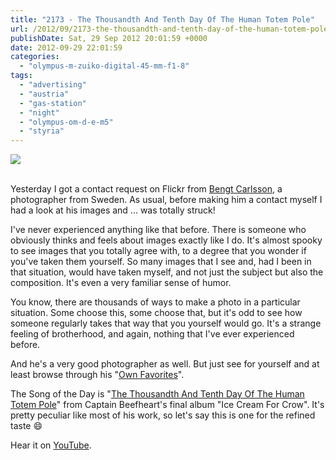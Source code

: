 ```yaml
---
title: "2173 - The Thousandth And Tenth Day Of The Human Totem Pole"
url: /2012/09/2173-the-thousandth-and-tenth-day-of-the-human-totem-pole.html
publishDate: Sat, 29 Sep 2012 20:01:59 +0000
date: 2012-09-29 22:01:59
categories: 
  - "olympus-m-zuiko-digital-45-mm-f1-8"
tags: 
  - "advertising"
  - "austria"
  - "gas-station"
  - "night"
  - "olympus-om-d-e-m5"
  - "styria"
---
```

<div class="container">
<div class="center"><a target="_blank" href="https://d25zfm9zpd7gm5.cloudfront.net/1200x1200/2012/20120929_184201_lr.jpg"><img src="https://d25zfm9zpd7gm5.cloudfront.net/0600x0600/2012/20120929_184201_lr.jpg" /></a></div>
</div>
<br />

Yesterday I got a contact request on Flickr from <a href="http://www.flickr.com/photos/bengt_carlsson/" target="_blank">Bengt Carlsson</a>, a photographer from Sweden. As usual, before making him a contact myself I had a look at his images and ... was totally struck!

I've never experienced anything like that before. There is someone who obviously thinks and feels about images exactly like I do. It's almost spooky to see images that you totally agree with, to a degree that you wonder if you've taken them yourself. So many images that I see and, had I been in that situation, would have taken myself, and not just the subject but also the composition. It's even a very familiar sense of humor. 

You know, there are thousands of ways to make a photo in a particular situation. Some choose this, some choose that, but it's odd to see how someone regularly takes that way that you yourself would go. It's a strange feeling of brotherhood, and again, nothing that I've ever experienced before.

And he's a very good photographer as well. But just see for yourself and at least browse through his "<a href="http://www.flickr.com/photos/bengt_carlsson/sets/72157621030526111/" target="_blank">Own Favorites</a>".

 The Song of the Day is "<a href="http://www.lyricsmode.com/lyrics/c/captain_beefheart/the_thousandth_tenth_day_of_the_human_totem_pole.html" target="_blank">The Thousandth And Tenth Day Of The Human Totem Pole</a>" from Captain Beefheart's final album "Ice Cream For Crow". It's pretty peculiar like most of his work, so let's say this is one for the refined taste 😄

Hear it on <a href="http://www.youtube.com/watch?v=kPLjKHKoE8w" target="_blank">YouTube</a>.
